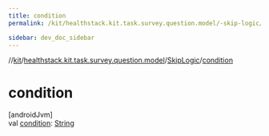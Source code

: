 ```yaml
---
title: condition
permalink: /kit/healthstack.kit.task.survey.question.model/-skip-logic/condition.html

sidebar: dev_doc_sidebar
---
```

//[kit](../../../kit.html)/[healthstack.kit.task.survey.question.model](../index.html)/[SkipLogic](index.html)/[condition](condition.html)



# condition



[androidJvm]\
val [condition](condition.html): [String](https://kotlinlang.org/api/latest/jvm/stdlib/kotlin/-string/index.html)




